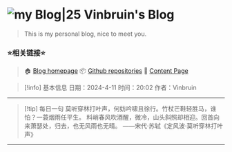 # ![my Blog|25](https://avatars.githubusercontent.com/u/36905296?v=4) Vinbruin's Blog

> This is my personal blog, nice to meet you.

###  ⭐相关链接⭐
> 🏠 [Blog homepage](Https://vinbruin.github.io/)      📦 [Github repositories](https://github.com/vinbruin)    📕 [Content Page](https://vinbruin.github.io/web/index.html)


> [!info] 基本信息
> 日期：2024-4-11
> 时间：20:02
> 作者：Vinbruin

---

> [!tip] 每日一句
> 莫听穿林打叶声，何妨吟啸且徐行。竹杖芒鞋轻胜马，谁怕？一蓑烟雨任平生。
> 料峭春风吹酒醒，微冷，山头斜照却相迎。回首向来萧瑟处，归去，也无风雨也无晴。
> ——宋代·苏轼《定风波·莫听穿林打叶声》

---

